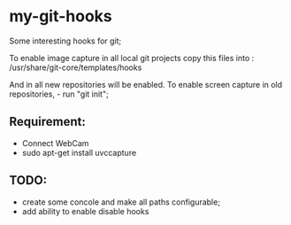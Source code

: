 my-git-hooks
============

Some interesting hooks for git;

To enable image capture in all local git projects 
copy this files into :
/usr/share/git-core/templates/hooks 

And in all new repositories will be enabled.
To enable screen capture in old repositories, - run "git init";


Requirement: 
-----------
* Connect WebCam
* sudo apt-get install uvccapture


TODO:
-----------
* create some concole and make all paths configurable;
* add ability to enable disable hooks
